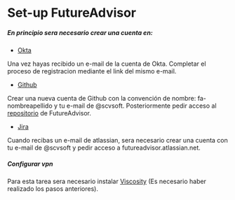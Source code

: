 # Set-up FutureAdvisor


##### En principio sera necesario crear una cuenta en:

  * [Okta](http://futureadvisor.okta.com)

  Una vez hayas recibido un  e-mail de la cuenta de Okta. Completar el proceso de registracion mediante el link del mismo e-mail.


  * [Github](https://github.com/)

  Crear una nueva cuenta de Github con la convención de nombre: fa-nombreapellido y tu e-mail de @scvsoft. Posteriormente pedir acceso al [repositorio](https://github.com/FutureAdvisor) de FutureAdvisor.

  * [Jira]()

  Cuando recibas un e-mail de atlassian, sera necesario crear una cuenta con tu e-mail de @scvsoft y pedir acceso a futureadvisor.atlassian.net.

##### Configurar vpn
  Para esta tarea sera necesario instalar [Viscosity](futureadvisor.atlassian.net) (Es necesario haber realizado los pasos anteriores).
